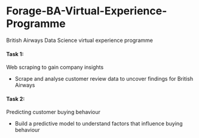 # Forage-BA-Virtual-Experience-Programme
British Airways Data Science virtual experience programme

#### Task 1:
Web scraping to gain company insights
- Scrape and analyse customer review data to uncover findings for British Airways

#### Task 2:
Predicting customer buying behaviour
- Build a predictive model to understand factors that influence buying behaviour

